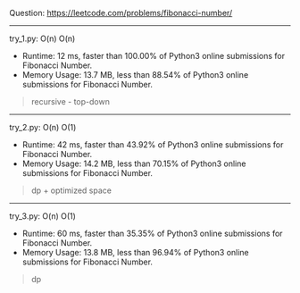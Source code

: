 Question: https://leetcode.com/problems/fibonacci-number/

---

try_1.py: O(n) O(n)
* Runtime: 12 ms, faster than 100.00% of Python3 online submissions for Fibonacci Number.
* Memory Usage: 13.7 MB, less than 88.54% of Python3 online submissions for Fibonacci Number.

> recursive - top-down

---

try_2.py: O(n) O(1)

* Runtime: 42 ms, faster than 43.92% of Python3 online submissions for Fibonacci Number.
* Memory Usage: 14.2 MB, less than 70.15% of Python3 online submissions for Fibonacci Number.

> dp + optimized space

---

try_3.py: O(n) O(1)

* Runtime: 60 ms, faster than 35.35% of Python3 online submissions for Fibonacci Number.
* Memory Usage: 13.8 MB, less than 96.94% of Python3 online submissions for Fibonacci Number.

> dp